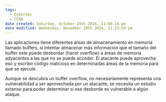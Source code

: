 ```yaml
---
tags:
  - CyberSec
  - CCNA
date created: Saturday, October 19th 2024, 11:08:14 pm
date modified: Wednesday, November 20th 2024, 11:33:50 pm
---
```

Las aplicaciones tiene diferentes áreas de almacenamiento en memoria llamado buffers, si intentar almacenar más información que el tamaño del buffer este puede desbordar (hacer overflow) a áreas de memoria adyacentes a las que no se puede acceder. El atacante puede aprovecha eso y escribir código malicioso en determinadas  áreas de la memoria para que se ejecute. 

Aunque se descubra un buffer overflow, no necesariamente representa una vulnerabilidad a ser aprovechada por un atacante, se necesita un estudio extenso para poder determinar si ese desborde es vulnerable a algún ataque. 